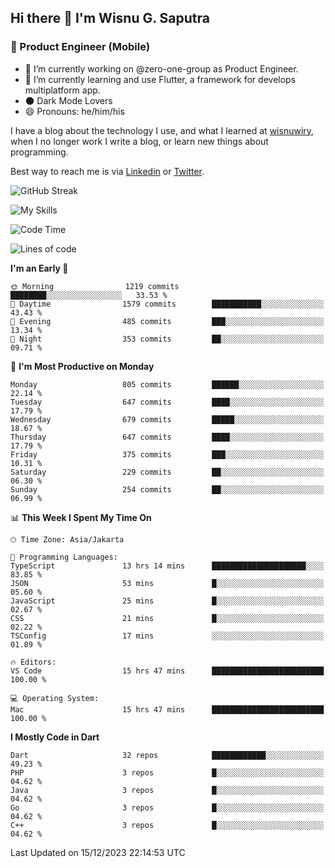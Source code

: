 ## Hi there 👋 I'm Wisnu G. Saputra

### :mobile_phone_off: Product Engineer (Mobile)

- 🔭 I’m currently working on @zero-one-group as Product Engineer.
- 🌱 I’m currently learning and use Flutter, a framework for develops multiplatform app.
- 🌑 Dark Mode Lovers
- 😄 Pronouns: he/him/his

I have a blog about the technology I use, and what I learned at [wisnuwiry](https://wisnuwiry.space/), when I no longer work I write a blog, or learn new things about programming.

Best way to reach me is via [Linkedin](https://www.linkedin.com/in/wisnu-saputra/) or [Twitter](https://twitter.com/wisnuwiry).

![GitHub Streak](https://streak-stats.demolab.com?user=wisnuwiry&theme=dark&hide_border=true)

![My Skills](https://skillicons.dev/icons?i=dart,flutter,kotlin,swift,go,js,css,neovim,git,linux&perline=5)

<!--START_SECTION:waka-->
![Code Time](http://img.shields.io/badge/Code%20Time-893%20hrs%2012%20mins-blue)

![Lines of code](https://img.shields.io/badge/From%20Hello%20World%20I%27ve%20Written-4.6%20million%20lines%20of%20code-blue)

**I'm an Early 🐤** 

```text
🌞 Morning                1219 commits        ████████░░░░░░░░░░░░░░░░░   33.53 % 
🌆 Daytime                1579 commits        ███████████░░░░░░░░░░░░░░   43.43 % 
🌃 Evening                485 commits         ███░░░░░░░░░░░░░░░░░░░░░░   13.34 % 
🌙 Night                  353 commits         ██░░░░░░░░░░░░░░░░░░░░░░░   09.71 % 
```
📅 **I'm Most Productive on Monday** 

```text
Monday                   805 commits         ██████░░░░░░░░░░░░░░░░░░░   22.14 % 
Tuesday                  647 commits         ████░░░░░░░░░░░░░░░░░░░░░   17.79 % 
Wednesday                679 commits         █████░░░░░░░░░░░░░░░░░░░░   18.67 % 
Thursday                 647 commits         ████░░░░░░░░░░░░░░░░░░░░░   17.79 % 
Friday                   375 commits         ███░░░░░░░░░░░░░░░░░░░░░░   10.31 % 
Saturday                 229 commits         ██░░░░░░░░░░░░░░░░░░░░░░░   06.30 % 
Sunday                   254 commits         ██░░░░░░░░░░░░░░░░░░░░░░░   06.99 % 
```


📊 **This Week I Spent My Time On** 

```text
🕑︎ Time Zone: Asia/Jakarta

💬 Programming Languages: 
TypeScript               13 hrs 14 mins      █████████████████████░░░░   83.85 % 
JSON                     53 mins             █░░░░░░░░░░░░░░░░░░░░░░░░   05.60 % 
JavaScript               25 mins             █░░░░░░░░░░░░░░░░░░░░░░░░   02.67 % 
CSS                      21 mins             █░░░░░░░░░░░░░░░░░░░░░░░░   02.22 % 
TSConfig                 17 mins             ░░░░░░░░░░░░░░░░░░░░░░░░░   01.89 % 

🔥 Editors: 
VS Code                  15 hrs 47 mins      █████████████████████████   100.00 % 

💻 Operating System: 
Mac                      15 hrs 47 mins      █████████████████████████   100.00 % 
```

**I Mostly Code in Dart** 

```text
Dart                     32 repos            ████████████░░░░░░░░░░░░░   49.23 % 
PHP                      3 repos             █░░░░░░░░░░░░░░░░░░░░░░░░   04.62 % 
Java                     3 repos             █░░░░░░░░░░░░░░░░░░░░░░░░   04.62 % 
Go                       3 repos             █░░░░░░░░░░░░░░░░░░░░░░░░   04.62 % 
C++                      3 repos             █░░░░░░░░░░░░░░░░░░░░░░░░   04.62 % 
```




 Last Updated on 15/12/2023 22:14:53 UTC
<!--END_SECTION:waka-->
